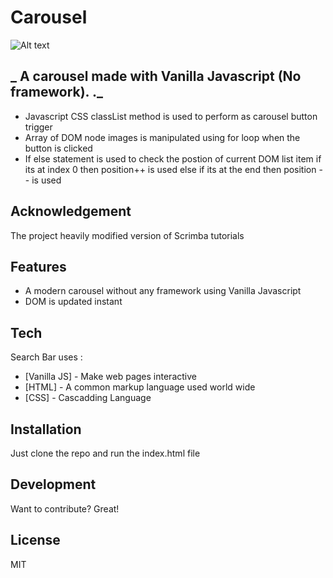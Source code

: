 
# Carousel


![Alt text](https://siasky.net/_AI_MsvQ1TMsziVCQ_5v2lAwDR4oW_eCBK-Zxfn-RbWJlQ?raw=true "Project Demo ")



## _ A carousel made with Vanilla Javascript (No framework). ._







- Javascript CSS classList method is used to perform as carousel button trigger
- Array of DOM node images is manipulated using for loop when the button is clicked
- If else statement is used to check the postion of current DOM list item if its at index 0 then position++ is used else if its at the end then position -- is used

## Acknowledgement
 The project heavily modified version of Scrimba tutorials

## Features

- A modern carousel without any framework using Vanilla Javascript 
- DOM is updated instant





## Tech

Search Bar uses  :

- [Vanilla JS] - Make web pages interactive
- [HTML] - A common markup language used world wide
- [CSS] - Cascadding Language





## Installation

Just clone the repo and run the index.html file








## Development

Want to contribute? Great!


## License

MIT




